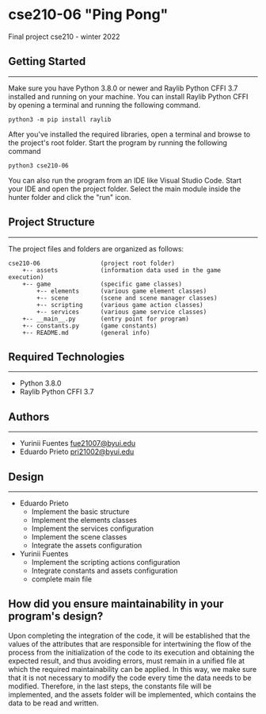 # cse210-06 "Ping Pong"
Final project cse210 - winter 2022

## Getting Started
---
Make sure you have Python 3.8.0 or newer and Raylib Python CFFI 3.7 installed and running on your machine. You can install Raylib Python CFFI by opening a terminal and running the following command.
```
python3 -m pip install raylib
```
After you've installed the required libraries, open a terminal and browse to the project's root folder. Start the program by running the following command

```
python3 cse210-06 
```

You can also run the program from an IDE like Visual Studio Code. Start your IDE and open the 
project folder. Select the main module inside the hunter folder and click the "run" icon.

## Project Structure
---
The project files and folders are organized as follows:
```
cse210-06                 (project root folder)
    +-- assets            (information data used in the game execution)
    +-- game              (specific game classes)
        +-- elements      (various game element classes)
        +-- scene         (scene and scene manager classes)
        +-- scripting     (various game action classes)
        +-- services      (various game service classes)
    +-- __main__.py       (entry point for program)
    +-- constants.py      (game constants)
    +-- README.md         (general info)
```

## Required Technologies
---
* Python 3.8.0
* Raylib Python CFFI 3.7

## Authors
---
* Yurinii Fuentes  fue21007@byui.edu 
* Eduardo Prieto  pri21002@byui.edu


## Design
---

* Eduardo Prieto
    - Implement the basic structure
    - Implement the elements classes
    - Implement the services configuration
    - Implement the scene classes
    - Integrate the assets configuration
* Yurinii Fuentes
    - Implement the scripting actions configuration
    - Integrate constants and assets configuration
    - complete main file

## How did you ensure maintainability in your program's design?
Upon completing the integration of the code, it will be established that the values of the attributes that are responsible for intertwining the flow of the process from the initialization of the code to its execution and obtaining the expected result, and thus avoiding errors, must remain in a unified file at which the required maintainability can be applied. In this way, we make sure that it is not necessary to modify the code every time the data needs to be modified. Therefore, in the last steps, the constants file will be implemented, and the assets folder will be implemented, which contains the data to be read and written.